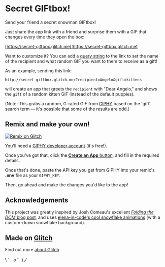 # Secret GIFtbox!

Send your friend a secret snowman GIFtbox!

Just share the app link with a friend and surprise them with a GIF that changes every time they open the box:

[https://secret-giftbox.glitch.me](https://secret-giftbox.glitch.me)

Want to customize it? You can add a [query string](https://en.wikipedia.org/wiki/Query_string) to the link to set the name of the recipient and what random GIF you want to them to receive as a gift!

As an example, sending this link:

```
http://secret-giftbox.glitch.me/?recipient=Angelo&gift=kittens
```

will create an app that greets the `recipient` with "Dear Angelo," and shows the `gift` of a random kitten GIF (instead of the default puppies).

(Note: This grabs a random, G-rated GIF from [GIPHY](https://giphy.com) based on the 'gift' search term — it's possible that some of the results are odd.)

## Remix and make your own!

[![Remix on Glitch](https://cdn.glitch.com/2703baf2-b643-4da7-ab91-7ee2a2d00b5b%2Fremix-button.svg)](https://glitch.com/edit/#!/remix/secret-giftbox)

You'll need a [GIPHY developer account](https://developers.giphy.com/) (it's free!).

Once you've got that, click the [**Create an App** button](https://developers.giphy.com/dashboard/?create=true), and fill in the required details.

Once that's done, paste the API key you get from GIPHY into your remix's **.env** file as your `GIPHY_KEY`.

Then, go ahead and make the changes you'd like to the app!

## Acknowledgements

This project was greatly inspired by Josh Comeau's excellent [_Folding the DOM_ blog post](https://www.joshwcomeau.com/posts/folding-the-dom/), and uses [elena-in-code's cool snowflake animations](https://github.com/elena-in-code/Css-Snow-Fall-Animation) (with a custom-drawn snowflake background).

## Made on [Glitch](https://glitch.com/)

Find out more [about Glitch](https://glitch.com/about).

\ ゜ o ゜)ノ
